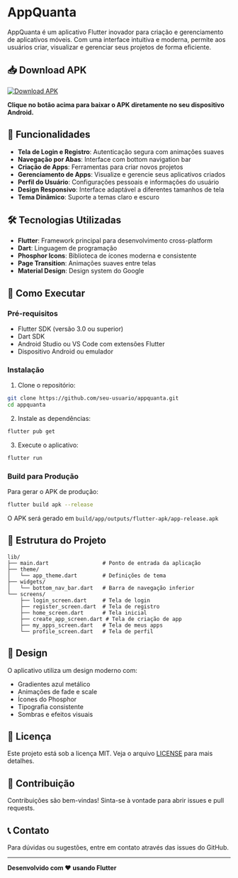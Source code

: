 # AppQuanta

AppQuanta é um aplicativo Flutter inovador para criação e gerenciamento de aplicativos móveis. Com uma interface intuitiva e moderna, permite aos usuários criar, visualizar e gerenciar seus projetos de forma eficiente.

## 📥 Download APK

[![Download APK](https://img.shields.io/badge/Download-APK-blue?style=for-the-badge&logo=android)](build/app/outputs/flutter-apk/app-release.apk)

**Clique no botão acima para baixar o APK diretamente no seu dispositivo Android.**

## 🚀 Funcionalidades

- **Tela de Login e Registro**: Autenticação segura com animações suaves
- **Navegação por Abas**: Interface com bottom navigation bar
- **Criação de Apps**: Ferramentas para criar novos projetos
- **Gerenciamento de Apps**: Visualize e gerencie seus aplicativos criados
- **Perfil do Usuário**: Configurações pessoais e informações do usuário
- **Design Responsivo**: Interface adaptável a diferentes tamanhos de tela
- **Tema Dinâmico**: Suporte a temas claro e escuro

## 🛠️ Tecnologias Utilizadas

- **Flutter**: Framework principal para desenvolvimento cross-platform
- **Dart**: Linguagem de programação
- **Phosphor Icons**: Biblioteca de ícones moderna e consistente
- **Page Transition**: Animações suaves entre telas
- **Material Design**: Design system do Google

## 📱 Como Executar

### Pré-requisitos

- Flutter SDK (versão 3.0 ou superior)
- Dart SDK
- Android Studio ou VS Code com extensões Flutter
- Dispositivo Android ou emulador

### Instalação

1. Clone o repositório:
```bash
git clone https://github.com/seu-usuario/appquanta.git
cd appquanta
```

2. Instale as dependências:
```bash
flutter pub get
```

3. Execute o aplicativo:
```bash
flutter run
```

### Build para Produção

Para gerar o APK de produção:

```bash
flutter build apk --release
```

O APK será gerado em `build/app/outputs/flutter-apk/app-release.apk`

## 📂 Estrutura do Projeto

```
lib/
├── main.dart                 # Ponto de entrada da aplicação
├── theme/
│   └── app_theme.dart        # Definições de tema
├── widgets/
│   └── bottom_nav_bar.dart   # Barra de navegação inferior
└── screens/
    ├── login_screen.dart     # Tela de login
    ├── register_screen.dart  # Tela de registro
    ├── home_screen.dart      # Tela inicial
    ├── create_app_screen.dart # Tela de criação de app
    ├── my_apps_screen.dart   # Tela de meus apps
    └── profile_screen.dart   # Tela de perfil
```

## 🎨 Design

O aplicativo utiliza um design moderno com:
- Gradientes azul metálico
- Animações de fade e scale
- Ícones do Phosphor
- Tipografia consistente
- Sombras e efeitos visuais

## 📄 Licença

Este projeto está sob a licença MIT. Veja o arquivo [LICENSE](LICENSE) para mais detalhes.

## 🤝 Contribuição

Contribuições são bem-vindas! Sinta-se à vontade para abrir issues e pull requests.

## 📞 Contato

Para dúvidas ou sugestões, entre em contato através das issues do GitHub.

---

**Desenvolvido com ❤️ usando Flutter**
